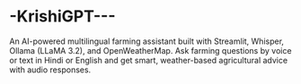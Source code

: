 # -KrishiGPT---
An AI-powered multilingual farming assistant built with Streamlit, Whisper, Ollama (LLaMA 3.2), and OpenWeatherMap. Ask farming questions by voice or text in Hindi or English and get smart, weather-based agricultural advice with audio responses.
